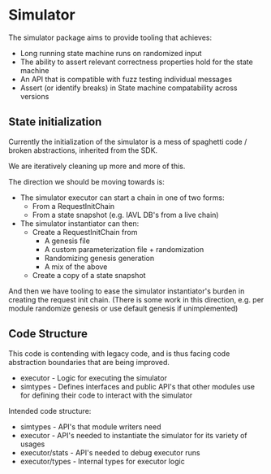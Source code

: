 # Simulator

The simulator package aims to provide tooling that achieves:

* Long running state machine runs on randomized input
* The ability to assert relevant correctness properties hold for the state machine
* An API that is compatible with fuzz testing individual messages
* Assert (or identify breaks) in State machine compatability across versions

## State initialization

Currently the initialization of the simulator is a mess of spaghetti code / broken abstractions, inherited from the SDK.

We are iteratively cleaning up more and more of this.

The direction we should be moving towards is:
* The simulator executor can start a chain in one of two forms:
  * From a RequestInitChain
  * From a state snapshot (e.g. IAVL DB's from a live chain)
* The simulator instantiator can then:
  * Create a RequestInitChain from
    * A genesis file
    * A custom parameterization file + randomization
    * Randomizing genesis generation
    * A mix of the above
  * Create a copy of a state snapshot

And then we have tooling to ease the simulator instantiator's burden in creating the request init chain.
(There is some work in this direction, e.g. per module randomize genesis or use default genesis if unimplemented)

## Code Structure

This code is contending with legacy code, and is thus facing code abstraction boundaries that are being improved.

* executor - Logic for executing the simulator
* simtypes - Defines interfaces and public API's that other modules use for defining their code to interact with the simulator

Intended code structure:

* simtypes - API's that module writers need
* executor - API's needed to instantiate the simulator for its variety of usages
* executor/stats - API's needed to debug executor runs
* executor/types - Internal types for executor logic
